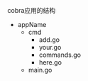 cobra应用的结构

- appName
    - cmd
        - add.go
        - your.go
        - commands.go
        - here.go
    - main.go